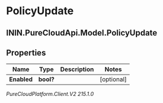 # PolicyUpdate

## ININ.PureCloudApi.Model.PolicyUpdate

## Properties

|Name | Type | Description | Notes|
|------------ | ------------- | ------------- | -------------|
| **Enabled** | **bool?** |  | [optional] |



_PureCloudPlatform.Client.V2 215.1.0_
